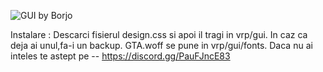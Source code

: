 
![GUI by Borjo](https://i.imgur.com/jkd75SJ.png)

Instalare : Descarci fisierul design.css si apoi il tragi in vrp/gui. In caz ca deja ai unul,fa-i un backup.
GTA.woff se pune in vrp/gui/fonts.
Daca nu ai inteles te astept pe -- https://discord.gg/PauFJncE83
